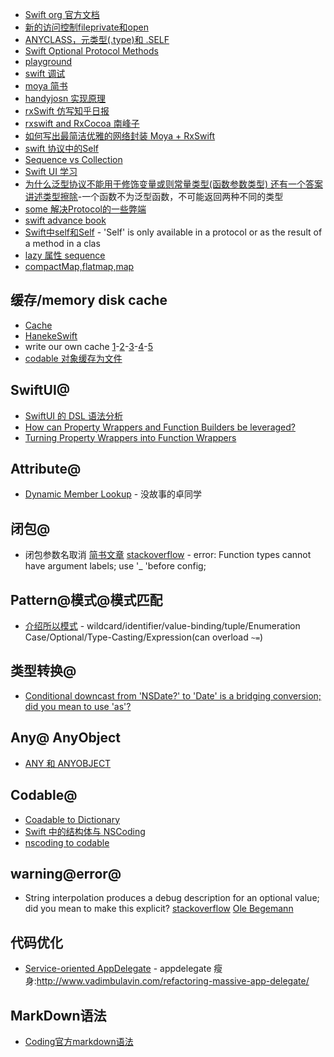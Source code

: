 * [Swift org 官方文档](https://docs.swift.org/swift-book/LanguageGuide/TheBasics.html)
* [新的访问控制fileprivate和open](http://www.jianshu.com/p/604305a61e57)
* [ANYCLASS，元类型(.type)和 .SELF](http://swifter.tips/self-anyclass/)
* [Swift Optional Protocol Methods](http://useyourloaf.com/blog/swift-optional-protocol-methods/)
* [playground](https://code.tutsplus.com/zh-hans/tutorials/rapid-interactive-prototyping-with-xcode-playgrounds--cms-26637)
* [swift 调试](http://blog.csdn.net/hello_hwc/article/details/50491813)
* [moya 简书](http://www.jianshu.com/p/c4b57ce13a56)
* [handyjosn 实现原理](http://www.jianshu.com/p/eac4a92b44ef)
* [rxSwift 仿写知乎日报](http://www.jianshu.com/p/7ca8e4b438af)
* [rxswift and RxCocoa 南峰子](http://southpeak.github.io/2017/01/16/Getting-Started-With-RxSwift-and-RxCocoa/)
* [如何写出最简洁优雅的网络封装 Moya + RxSwift](http://www.jianshu.com/p/c1494681400b)
* [swift 协议中的Self](http://swifter.tips/use-self/)
* [Sequence vs Collection](https://academy.realm.io/cn/posts/try-swift-soroush-khanlou-sequence-collection/)
* [Swift UI 学习](https://developer.apple.com/tutorials/swiftui/building-lists-and-navigation)
* [为什么泛型协议不能用于修饰变量或则常量类型(函数参数类型) 还有一个答案讲述类型擦除](https://stackoverflow.com/questions/27725803/how-to-use-generic-protocol-as-a-variable-type)-一个函数不为泛型函数，不可能返回两种不同的类型
* [some 解决Protocol的一些弊端](https://stackoverflow.com/questions/56433665/what-is-the-some-keyword-in-swiftui)
* [swift advance book](https://www.objc.io/books/advanced-swift/)
* [Swift中self和Self](https://www.jianshu.com/p/5059d2993509) - 'Self' is only available in a protocol or as the result of a method in a clas
* [lazy 属性 sequence](https://swift.gg/2016/03/25/being-lazy/)
* [compactMap,flatmap,map](https://www.jianshu.com/p/d8c873e4aee8)

## 缓存/memory disk cache
* [Cache](https://github.com/hyperoslo/Cache)
* [HanekeSwift](https://github.com/Haneke/HanekeSwift)
* write our own cache [1](https://medium.com/@NilStack/swift-world-write-our-own-cache-part-1-data-converter-7941f4701043)-[2](https://medium.com/@NilStack/swift-world-write-our-own-cache-part-2-cache-protocol-a44ae10f5319)-[3](https://medium.com/@NilStack/swift-world-write-our-own-cache-part-3-memory-cache-and-disk-cache-7056948eb52c)-[4](https://medium.com/@NilStack/swift-world-write-our-own-cache-part-4-cache-manager-c117995740d2)-[5](https://medium.com/@NilStack/swift-world-write-our-own-cache-part-5-final-project-98d07df752c1)
* [codable 对象缓存为文件](https://medium.com/@sdrzn/swift-4-codable-lets-make-things-even-easier-c793b6cf29e1)

## SwiftUI@
* [SwiftUI 的 DSL 语法分析](https://mp.weixin.qq.com/s/uP9t72YDo5LLQlDP-7G7wA)
* [How can Property Wrappers and Function Builders be leveraged?](https://medium.com/flawless-app-stories/how-can-property-wrappers-and-function-builders-be-leveraged-d43160de338f)
* [Turning Property Wrappers into Function Wrappers](https://medium.com/flawless-app-stories/turning-property-wrappers-into-function-wrappers-2be3a49229f5)

## Attribute@
* [Dynamic Member Lookup](https://juejin.im/post/5b24c9896fb9a00e69608a71) - 没故事的卓同学

## 闭包@
* 闭包参数名取消 [简书文章](https://www.jianshu.com/p/089542a67d3b) [stackoverflow](https://stackoverflow.com/questions/39613272/xcode-8-function-types-cannot-have-argument-label-breaking-my-build) - error: Function types cannot have argument labels; use \'_ \'before config;

## Pattern@模式@模式匹配
* [介绍所以模式](https://docs.swift.org/swift-book/ReferenceManual/Patterns.html) - wildcard/identifier/value-binding/tuple/Enumeration Case/Optional/Type-Casting/Expression(can overload `~=`)

## 类型转换@
* [Conditional downcast from 'NSDate?' to 'Date' is a bridging conversion; did you mean to use 'as'?](https://stackoverflow.com/questions/43392923/how-to-fix-the-warning-of-type-casting-in-if-let-statement-in-xcode-8-3)

## Any@ AnyObject
* [ANY 和 ANYOBJECT](https://swifter.tips/any-anyobject/)

## Codable@
* [Coadable to Dictionary](https://stackoverflow.com/questions/45209743/how-can-i-use-swift-s-codable-to-encode-into-a-dictionary)
* [Swift 中的结构体与 NSCoding](https://swift.gg/2015/08/27/nscoding_and_swift_structs/)
* [nscoding to codable](https://medium.com/if-let-swift-programming/migrating-to-codable-from-nscoding-ddc2585f28a4)

## warning@error@
* String interpolation produces a debug description for an optional value; did you mean to make this explicit? [stackoverflow](https://stackoverflow.com/questions/42543007/how-to-solve-string-interpolation-produces-a-debug-description-for-an-optional) [Ole Begemann](https://oleb.net/blog/2016/12/optionals-string-interpolation/)

## 代码优化
* [Service-oriented AppDelegate](https://medium.com/ios-os-x-development/pluggableapplicationdelegate-e50b2c5d97dd) - appdelegate 瘦身:http://www.vadimbulavin.com/refactoring-massive-app-delegate/

## MarkDown语法

* [Coding官方markdown语法](https://coding.net/help/doc/project/markdown.html)

